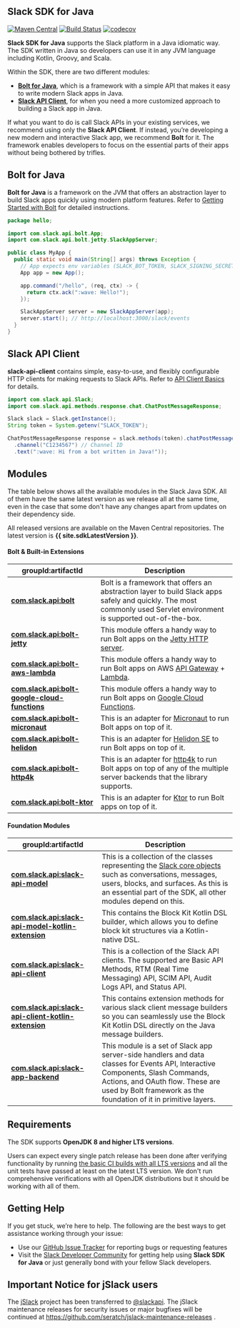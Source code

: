 ## Slack SDK for Java

[![Maven Central](https://img.shields.io/maven-central/v/com.slack.api/slack-api-client.svg?label=Maven%20Central)](http://search.maven.org/#search%7Cga%7C1%7Cg%3A%22com.slack.api%22%20a%3A%22slack-api-client%22) [![Build Status](https://travis-ci.org/slackapi/java-slack-sdk.svg?branch=main)](https://travis-ci.org/slackapi/java-slack-sdk) [![codecov](https://codecov.io/gh/slackapi/java-slack-sdk/branch/main/graph/badge.svg)](https://codecov.io/gh/slackapi/java-slack-sdk)

**Slack SDK for Java** supports the Slack platform in a Java idiomatic way. The SDK written in Java so developers can use it in any JVM language including Kotlin, Groovy, and Scala.

Within the SDK, there are two different modules:

* [**Bolt for Java**](https://slack.dev/java-slack-sdk/guides/getting-started-with-bolt), which is a framework with a simple API that makes it easy to write modern Slack apps in Java.
* [**Slack API Client**](https://slack.dev/java-slack-sdk/guides/web-api-basics), for when you need a more customized approach to building a Slack app in Java.
 
If what you want to do is call Slack APIs in your existing services, we recommend using only the **Slack API Client**. If instead, you’re developing a new modern and interactive Slack app, we recommend **Bolt** for it. The framework enables developers to focus on the essential parts of their apps without being bothered by trifles.

## Bolt for Java

**Bolt for Java** is a framework on the JVM that offers an abstraction layer to build Slack apps quickly using modern platform features. Refer to [Getting Started with Bolt](https://slack.dev/java-slack-sdk/guides/getting-started-with-bolt) for detailed instructions.

```java
package hello;

import com.slack.api.bolt.App;
import com.slack.api.bolt.jetty.SlackAppServer;

public class MyApp {
  public static void main(String[] args) throws Exception {
    // App expects env variables (SLACK_BOT_TOKEN, SLACK_SIGNING_SECRET)
    App app = new App();

    app.command("/hello", (req, ctx) -> {
      return ctx.ack(":wave: Hello!");
    });

    SlackAppServer server = new SlackAppServer(app);
    server.start(); // http://localhost:3000/slack/events
  }
}
```

## Slack API Client

**slack-api-client** contains simple, easy-to-use, and flexibly configurable HTTP clients for making requests to Slack APIs. Refer to [API Client Basics](https://slack.dev/java-slack-sdk/guides/web-api-basics) for details.

```java
import com.slack.api.Slack;
import com.slack.api.methods.response.chat.ChatPostMessageResponse;

Slack slack = Slack.getInstance();
String token = System.getenv("SLACK_TOKEN");

ChatPostMessageResponse response = slack.methods(token).chatPostMessage(req -> req
  .channel("C1234567") // Channel ID
  .text(":wave: Hi from a bot written in Java!"));
```

## Modules

The table below shows all the available modules in the Slack Java SDK. All of them have the same latest version as we release all at the same time, even in the case that some don't have any changes apart from updates on their dependency side.

All released versions are available on the Maven Central repositories. The latest version is **{{ site.sdkLatestVersion }}**.

#### Bolt & Built-in Extensions

|groupId:artifactId|Description|
|---|---|
|[**com.slack.api:bolt**](https://search.maven.org/search?q=g:com.slack.api%20AND%20a:bolt)|Bolt is a framework that offers an abstraction layer to build Slack apps safely and quickly. The most commonly used Servlet environment is supported out-of-the-box.|
|[**com.slack.api:bolt-jetty**](https://search.maven.org/search?q=g:com.slack.api%20AND%20a:bolt-jetty)|This module offers a handy way to run Bolt apps on the [Jetty HTTP server](https://www.eclipse.org/jetty/).|
|[**com.slack.api:bolt-aws-lambda**](https://search.maven.org/search?q=g:com.slack.api%20AND%20a:bolt-aws-lambda)|This module offers a handy way to run Bolt apps on AWS [API Gateway](https://aws.amazon.com/api-gateway/) + [Lambda](https://aws.amazon.com/lambda/).|
|[**com.slack.api:bolt-google-cloud-functions**](https://search.maven.org/search?q=g:com.slack.api%20AND%20a:bolt-google-cloud-functions)|This module offers a handy way to run Bolt apps on [Google Cloud Functions](https://cloud.google.com/functions).|
|[**com.slack.api:bolt-micronaut**](https://search.maven.org/search?q=g:com.slack.api%20AND%20a:bolt-micronaut)|This is an adapter for [Micronaut](https://micronaut.io/) to run Bolt apps on top of it.|
|[**com.slack.api:bolt-helidon**](https://search.maven.org/search?q=g:com.slack.api%20AND%20a:bolt-helidon)|This is an adapter for [Helidon SE](https://helidon.io/docs/latest/) to run Bolt apps on top of it.|
|[**com.slack.api:bolt-http4k**](https://search.maven.org/search?q=g:com.slack.api%20AND%20a:bolt-http4k)|This is an adapter for [http4k](https://http4k.org/) to run Bolt apps on top of any of the multiple server backends that the library supports.|
|[**com.slack.api:bolt-ktor**](https://search.maven.org/search?q=g:com.slack.api%20AND%20a:bolt-ktor)|This is an adapter for [Ktor](https://ktor.io/) to run Bolt apps on top of it.|

#### Foundation Modules

|groupId:artifactId|Description|
|---|---|
|[**com.slack.api:slack-api-model**](https://search.maven.org/search?q=g:com.slack.api%20AND%20a:slack-api-model)|This is a collection of the classes representing the [Slack core objects](https://api.slack.com/types) such as conversations, messages, users, blocks, and surfaces. As this is an essential part of the SDK, all other modules depend on this.|
|[**com.slack.api:slack-api-model-kotlin-extension**](https://search.maven.org/search?q=g:com.slack.api%20AND%20a:slack-api-model-kotlin-extension)|This contains the Block Kit Kotlin DSL builder, which allows you to define block kit structures via a Kotlin-native DSL.|
|[**com.slack.api:slack-api-client**](https://search.maven.org/search?q=g:com.slack.api%20AND%20a:slack-api-client)|This is a collection of the Slack API clients. The supported are Basic API Methods, RTM (Real Time Messaging) API, SCIM API, Audit Logs API, and Status API.|
|[**com.slack.api:slack-api-client-kotlin-extension**](https://search.maven.org/search?q=g:com.slack.api%20AND%20a:slack-api-client-kotlin-extension)|This contains extension methods for various slack client message builders so you can seamlessly use the Block Kit Kotlin DSL directly on the Java message builders.|
|[**com.slack.api:slack-app-backend**](https://search.maven.org/search?q=g:com.slack.api%20AND%20a:slack-app-backend)|This module is a set of Slack app server-side handlers and data classes for Events API, Interactive Components, Slash Commands, Actions, and OAuth flow. These are used by Bolt framework as the foundation of it in primitive layers.|

## Requirements

The SDK supports **OpenJDK 8 and higher LTS versions**.

Users can expect every single patch release has been done after verifying functionality by running [the basic CI builds with all LTS versions](https://github.com/slackapi/java-slack-sdk/blob/main/.travis.yml) and all the unit tests have passed at least on the latest LTS version. We don't run comprehensive verifications with all OpenJDK distributions but it should be working with all of them.

## Getting Help

If you get stuck, we’re here to help. The following are the best ways to get assistance working through your issue:

* Use our [GitHub Issue Tracker](https://github.com/slackapi/java-slack-sdk/issues) for reporting bugs or requesting features
* Visit the [Slack Developer Community](https://slackcommunity.com/) for getting help using **Slack SDK for Java** or just generally bond with your fellow Slack developers.

## Important Notice for jSlack users

The [jSlack](https://search.maven.org/artifact/com.github.seratch/jslack) project has been transferred to [@slackapi](http://github.com/slackapi). The jSlack maintenance releases for security issues or major bugfixes will be continued at https://github.com/seratch/jslack-maintenance-releases .
